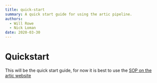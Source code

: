 ```yaml
---
title: quick-start
summary: A quick start guide for using the artic pipeline.
authors:
  - Will Rowe
  - Nick Loman
date: 2020-03-30
---
```


# Quickstart

This will be the quick start guide, for now it is best to use the [SOP on the artic website](https://artic.network/ncov-2019/ncov2019-bioinformatics-sop.html)